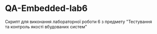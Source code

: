 # QA-Embedded-lab6
Скрипт для виконання лабораторної роботи 6 з предмету "Тестування та контроль якості вбудованих систем"
